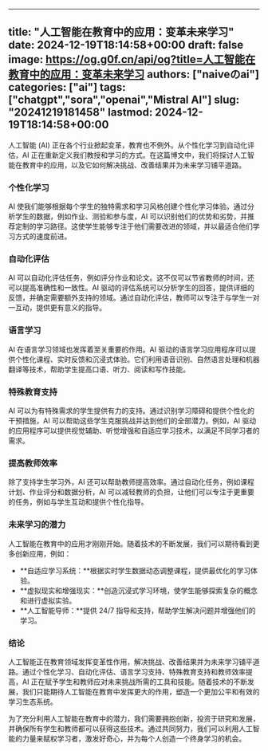 
---
title: "人工智能在教育中的应用：变革未来学习"
date: 2024-12-19T18:14:58+00:00
draft: false
image: https://og.g0f.cn/api/og?title=人工智能在教育中的应用：变革未来学习
authors: ["naiveのai"]
categories: ["ai"]
tags: ["chatgpt","sora","openai","Mistral AI"]
slug: "20241219181458"
lastmod: 2024-12-19T18:14:58+00:00
---
人工智能 (AI) 正在各个行业掀起变革，教育也不例外。从个性化学习到自动化评估，AI 正在重新定义我们教授和学习的方式。在这篇博文中，我们将探讨人工智能在教育中的应用，以及它如何解决挑战、改善结果并为未来学习铺平道路。

### 个性化学习

AI 使我们能够根据每个学生的独特需求和学习风格创建个性化学习体验。通过分析学生的数据，例如作业、测验和参与度，AI 可以识别他们的优势和劣势，并推荐定制的学习路径。这使学生能够专注于他们需要改进的领域，并以最适合他们学习方式的速度前进。

### 自动化评估

AI 可以自动化评估任务，例如评分作业和论文。这不仅可以节省教师的时间，还可以提高准确性和一致性。AI 驱动的评估系统可以分析学生的回答，提供详细的反馈，并确定需要额外支持的领域。通过自动化评估，教师可以专注于与学生一对一互动，提供更有意义的指导。

### 语言学习

AI 在语言学习领域也发挥着至关重要的作用。AI 驱动的语言学习应用程序可以提供个性化课程、实时反馈和沉浸式体验。它们利用语音识别、自然语言处理和机器翻译等技术，帮助学生提高口语、听力、阅读和写作技能。

### 特殊教育支持

AI 可以为有特殊需求的学生提供有力的支持。通过识别学习障碍和提供个性化的干预措施，AI 可以帮助这些学生克服挑战并达到他们的全部潜力。例如，AI 驱动的应用程序可以提供视觉辅助、听觉增强和自适应学习技术，以满足不同学习者的需求。

### 提高教师效率

除了支持学生学习外，AI 还可以帮助教师提高效率。通过自动化任务，例如课程计划、作业评分和数据分析，AI 可以减轻教师的负担，让他们可以专注于更重要的任务，例如与学生互动和提供个性化指导。

### 未来学习的潜力

人工智能在教育中的应用才刚刚开始。随着技术的不断发展，我们可以期待看到更多创新应用，例如：

- **自适应学习系统：**根据实时学生数据动态调整课程，提供最优化的学习体验。
- **虚拟现实和增强现实：**创造沉浸式学习环境，使学生能够探索复杂的概念和进行虚拟实验。
- **人工智能导师：**提供 24/7 指导和支持，帮助学生解决问题并增强他们的学习。

### 结论

人工智能正在教育领域发挥变革性作用，解决挑战、改善结果并为未来学习铺平道路。通过个性化学习、自动化评估、语言学习支持、特殊教育支持和教师效率提高，AI 正在赋予学生和教师应对未来挑战所需的工具和技能。随着技术的不断发展，我们只能期待人工智能在教育中发挥更大的作用，塑造一个更加公平和有效的学习生态系统。

为了充分利用人工智能在教育中的潜力，我们需要拥抱创新，投资于研究和发展，并确保所有学生和教师都可以获得这些技术。通过共同努力，我们可以利用人工智能的力量来赋权学习者，激发好奇心，并为每个人创造一个终身学习的机会。